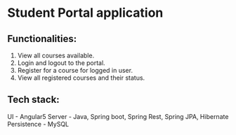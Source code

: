 Student Portal application
==========================

Functionalities:
---------------
1. View all courses available.
2. Login and logout to the portal.
2. Register for a course for logged in user.
3. View all registered courses and their status.

Tech stack:
----------
UI - Angular5
Server - Java, Spring boot, Spring Rest, Spring JPA, Hibernate
Persistence - MySQL